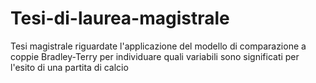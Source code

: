 # Tesi-di-laurea-magistrale
 Tesi magistrale riguardate l'applicazione del modello di comparazione a coppie Bradley-Terry per individuare quali variabili sono significati per l'esito di una partita di calcio
